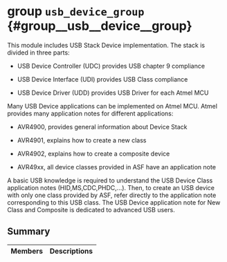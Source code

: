 # group `usb_device_group` {#group__usb__device__group}

This module includes USB Stack Device implementation. The stack is divided in three parts:

* USB Device Controller (UDC) provides USB chapter 9 compliance

* USB Device Interface (UDI) provides USB Class compliance

* USB Device Driver (UDD) provides USB Driver for each Atmel MCU

Many USB Device applications can be implemented on Atmel MCU. Atmel provides many application notes for different applications:

* AVR4900, provides general information about Device Stack

* AVR4901, explains how to create a new class

* AVR4902, explains how to create a composite device

* AVR49xx, all device classes provided in ASF have an application note

A basic USB knowledge is required to understand the USB Device Class application notes (HID,MS,CDC,PHDC,...). Then, to create an USB device with only one class provided by ASF, refer directly to the application note corresponding to this USB class. The USB Device application note for New Class and Composite is dedicated to advanced USB users.

## Summary

 Members                        | Descriptions                                
--------------------------------|---------------------------------------------

